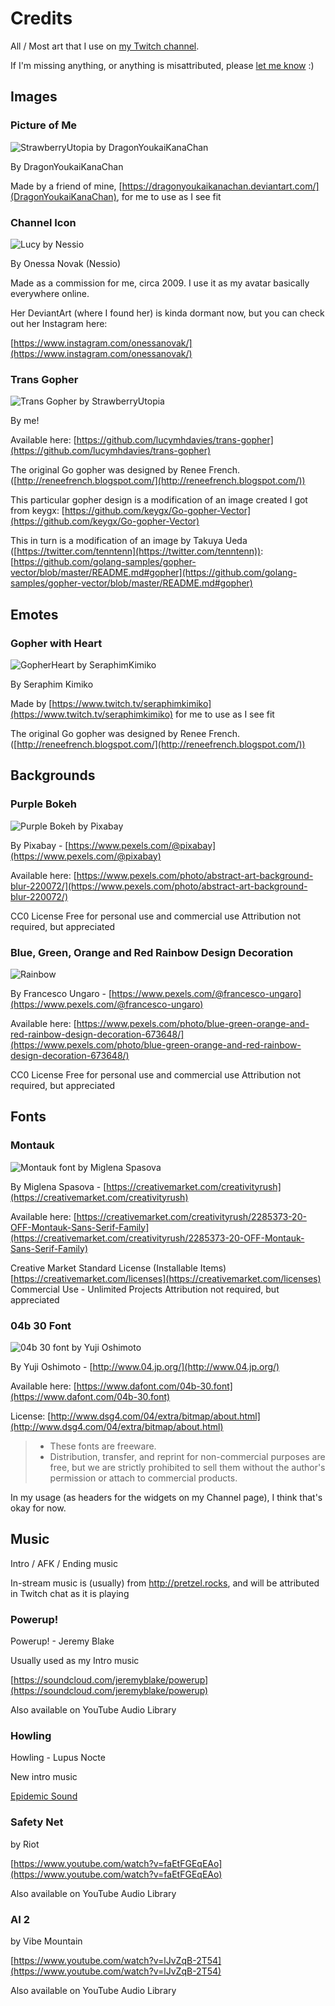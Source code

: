 # Credits

All / Most art that I use on [my Twitch channel](https://www.twitch.tv/strawberryutopia/).

If I'm missing anything, or anything is misattributed, please [let me know](https://github.com/strawberryutopia/twitch-credits/issues) :)

## Images

### Picture of Me

![StrawberryUtopia by DragonYoukaiKanaChan](images/Lucy-Commish.recolor.png)

By DragonYoukaiKanaChan

Made by a friend of mine, [https://dragonyoukaikanachan.deviantart.com/](DragonYoukaiKanaChan), for me to use as I see fit

### Channel Icon

![Lucy by Nessio](images/lucy_nessio.jpg)

By Onessa Novak (Nessio)

Made as a commission for me, circa 2009. I use it as my avatar basically everywhere online.

Her DeviantArt (where I found her) is kinda dormant now, but you can check out her Instagram here:

[https://www.instagram.com/onessanovak/](https://www.instagram.com/onessanovak/) 

### Trans Gopher

![Trans Gopher by StrawberryUtopia](images/trans-gopher-diagonal-curve.png)

By me!

Available here: [https://github.com/lucymhdavies/trans-gopher](https://github.com/lucymhdavies/trans-gopher)

The original Go gopher was designed by Renee French. ([http://reneefrench.blogspot.com/](http://reneefrench.blogspot.com/))

This particular gopher design is a modification of an image created I got from keygx:
[https://github.com/keygx/Go-gopher-Vector](https://github.com/keygx/Go-gopher-Vector)

This in turn is a modification of an image by Takuya Ueda ([https://twitter.com/tenntenn](https://twitter.com/tenntenn)):
[https://github.com/golang-samples/gopher-vector/blob/master/README.md#gopher](https://github.com/golang-samples/gopher-vector/blob/master/README.md#gopher)


## Emotes

### Gopher with Heart

![GopherHeart by SeraphimKimiko](images/gopherHeart.png)

By Seraphim Kimiko

Made by [https://www.twitch.tv/seraphimkimiko](https://www.twitch.tv/seraphimkimiko) for me to use as I see fit

The original Go gopher was designed by Renee French. ([http://reneefrench.blogspot.com/](http://reneefrench.blogspot.com/))

## Backgrounds

### Purple Bokeh

![Purple Bokeh by Pixabay](images/abstract-art-background-220072.jpg)

By Pixabay - [https://www.pexels.com/@pixabay](https://www.pexels.com/@pixabay)

Available here: [https://www.pexels.com/photo/abstract-art-background-blur-220072/](https://www.pexels.com/photo/abstract-art-background-blur-220072/)

CC0 License
Free for personal use and commercial use
Attribution not required, but appreciated

### Blue, Green, Orange and Red Rainbow Design Decoration

![Rainbow](images/abstract-art-artistic-673648.jpg)

By Francesco Ungaro - [https://www.pexels.com/@francesco-ungaro](https://www.pexels.com/@francesco-ungaro)

Available here: [https://www.pexels.com/photo/blue-green-orange-and-red-rainbow-design-decoration-673648/](https://www.pexels.com/photo/blue-green-orange-and-red-rainbow-design-decoration-673648/)

CC0 License
Free for personal use and commercial use
Attribution not required, but appreciated

## Fonts

### Montauk

![Montauk font by Miglena Spasova](images/Montauk.png)

By Miglena Spasova - [https://creativemarket.com/creativityrush](https://creativemarket.com/creativityrush)


Available here: [https://creativemarket.com/creativityrush/2285373-20-OFF-Montauk-Sans-Serif-Family](https://creativemarket.com/creativityrush/2285373-20-OFF-Montauk-Sans-Serif-Family)

Creative Market Standard License (Installable Items)
[https://creativemarket.com/licenses](https://creativemarket.com/licenses)
Commercial Use - Unlimited Projects
Attribution not required, but appreciated


### 04b 30 Font

![04b 30 font by Yuji Oshimoto](images/04b_30.png)

By Yuji Oshimoto - [http://www.04.jp.org/](http://www.04.jp.org/)

Available here: [https://www.dafont.com/04b-30.font](https://www.dafont.com/04b-30.font)

License:
[http://www.dsg4.com/04/extra/bitmap/about.html](http://www.dsg4.com/04/extra/bitmap/about.html)

> * These fonts are freeware.
> * Distribution, transfer, and reprint for non-commercial purposes are free, but we are strictly prohibited to sell them without the author's permission or attach to commercial products.

In my usage (as headers for the widgets on my Channel page), I think that's okay for now.


## Music

Intro / AFK / Ending music

In-stream music is (usually) from http://pretzel.rocks, and will be attributed in Twitch chat as it is playing

### Powerup!

Powerup! - Jeremy Blake

Usually used as my Intro music

[https://soundcloud.com/jeremyblake/powerup](https://soundcloud.com/jeremyblake/powerup)

Also available on YouTube Audio Library

### Howling

Howling - Lupus Nocte

New intro music

[Epidemic Sound](https://www.epidemicsound.com/search/?search_query=howling%20lupus%20nocte)

### Safety Net
by Riot

[https://www.youtube.com/watch?v=faEtFGEqEAo](https://www.youtube.com/watch?v=faEtFGEqEAo)

Also available on YouTube Audio Library


### AI 2
by Vibe Mountain

[https://www.youtube.com/watch?v=lJvZqB-2T54](https://www.youtube.com/watch?v=lJvZqB-2T54)

Also available on YouTube Audio Library

